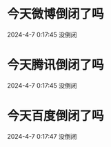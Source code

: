# 今天微博倒闭了吗

2024-4-7 0:17:45 没倒闭

# 今天腾讯倒闭了吗

2024-4-7 0:17:45 没倒闭

# 今天百度倒闭了吗

2024-4-7 0:17:47 没倒闭

